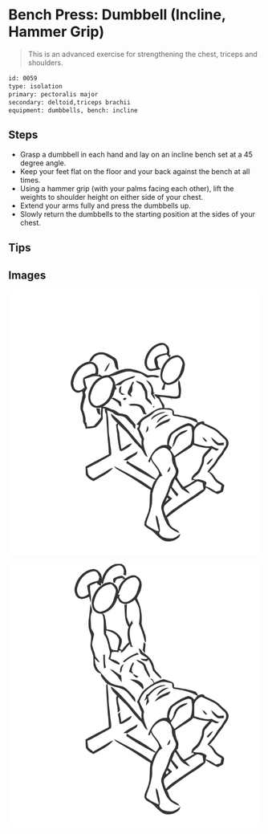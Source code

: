 # Bench Press: Dumbbell (Incline, Hammer Grip)

> This is an advanced exercise for strengthening the chest, triceps and shoulders.

``` 
id: 0059 
type: isolation 
primary: pectoralis major 
secondary: deltoid,triceps brachii 
equipment: dumbbells, bench: incline 
``` 


## Steps


 - Grasp a dumbbell in each hand and lay on an incline bench set at a 45 degree angle.
 - Keep your feet flat on the floor and your back against the bench at all times.
 - Using a hammer grip (with your palms facing each other), lift the weights to shoulder height on either side of your chest.
 - Extend your arms fully and press the dumbbells up.
 - Slowly return the dumbbells to the starting position at the sides of your chest.

## Tips



## Images

![](./../svg/0059-relaxation.svg "")

![](./../svg/0059-tension.svg "")

